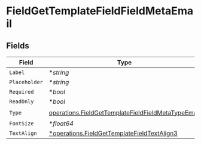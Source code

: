 # FieldGetTemplateFieldFieldMetaEmail


## Fields

| Field                                                                                                                    | Type                                                                                                                     | Required                                                                                                                 | Description                                                                                                              |
| ------------------------------------------------------------------------------------------------------------------------ | ------------------------------------------------------------------------------------------------------------------------ | ------------------------------------------------------------------------------------------------------------------------ | ------------------------------------------------------------------------------------------------------------------------ |
| `Label`                                                                                                                  | **string*                                                                                                                | :heavy_minus_sign:                                                                                                       | N/A                                                                                                                      |
| `Placeholder`                                                                                                            | **string*                                                                                                                | :heavy_minus_sign:                                                                                                       | N/A                                                                                                                      |
| `Required`                                                                                                               | **bool*                                                                                                                  | :heavy_minus_sign:                                                                                                       | N/A                                                                                                                      |
| `ReadOnly`                                                                                                               | **bool*                                                                                                                  | :heavy_minus_sign:                                                                                                       | N/A                                                                                                                      |
| `Type`                                                                                                                   | [operations.FieldGetTemplateFieldFieldMetaTypeEmail](../../models/operations/fieldgettemplatefieldfieldmetatypeemail.md) | :heavy_check_mark:                                                                                                       | N/A                                                                                                                      |
| `FontSize`                                                                                                               | **float64*                                                                                                               | :heavy_minus_sign:                                                                                                       | N/A                                                                                                                      |
| `TextAlign`                                                                                                              | [*operations.FieldGetTemplateFieldTextAlign3](../../models/operations/fieldgettemplatefieldtextalign3.md)                | :heavy_minus_sign:                                                                                                       | N/A                                                                                                                      |
